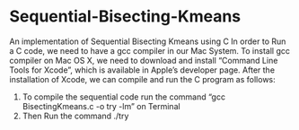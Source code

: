 # Sequential-Bisecting-Kmeans
An implementation of Sequential Bisecting Kmeans using C
In order to Run a C code, we need to have a gcc compiler in our Mac System.
To install gcc compiler on Mac OS X, we need to download and install “Command Line Tools for Xcode”, which is available in Apple’s developer page. After the installation of Xcode, we can compile and run the C program as follows:

1.	To compile the sequential code run the command “gcc BisectingKmeans.c -o try -lm” on Terminal
2.	Then Run the command ./try    
